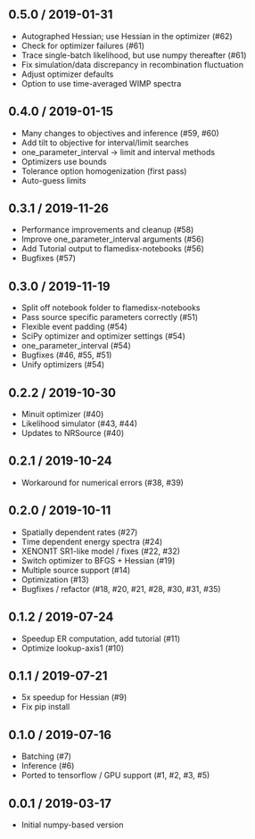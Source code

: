 0.5.0 / 2019-01-31
------------------
- Autographed Hessian; use Hessian in the optimizer (#62)
- Check for optimizer failures (#61) 
- Trace single-batch likelihood, but use numpy thereafter (#61)
- Fix simulation/data discrepancy in recombination fluctuation
- Adjust optimizer defaults
- Option to use time-averaged WIMP spectra

0.4.0 / 2019-01-15
-------------------
- Many changes to objectives and inference (#59, #60)
- Add tilt to objective for interval/limit searches
- one_parameter_interval -> limit and interval methods
- Optimizers use bounds
- Tolerance option homogenization (first pass)
- Auto-guess limits

0.3.1 / 2019-11-26
------------------
- Performance improvements and cleanup (#58)
- Improve one_parameter_interval arguments (#56)
- Add Tutorial output to flamedisx-notebooks (#56)
- Bugfixes (#57)

0.3.0 / 2019-11-19
------------------
- Split off notebook folder to flamedisx-notebooks
- Pass source specific parameters correctly (#51)
- Flexible event padding (#54)
- SciPy optimizer and optimizer settings (#54)
- one_parameter_interval (#54)
- Bugfixes (#46, #55, #51)
- Unify optimizers (#54)

0.2.2 / 2019-10-30
------------------
- Minuit optimizer (#40)
- Likelihood simulator (#43, #44)
- Updates to NRSource (#40)

0.2.1 / 2019-10-24
------------------
- Workaround for numerical errors (#38, #39)

0.2.0 / 2019-10-11
------------------
- Spatially dependent rates (#27)
- Time dependent energy spectra (#24)
- XENON1T SR1-like model / fixes (#22, #32)
- Switch optimizer to BFGS + Hessian (#19)
- Multiple source support (#14)
- Optimization (#13)
- Bugfixes / refactor (#18, #20, #21, #28, #30, #31, #35)

0.1.2 / 2019-07-24
-------------------
- Speedup ER computation, add tutorial (#11)
- Optimize lookup-axis1 (#10)

0.1.1 / 2019-07-21
-------------------
- 5x speedup for Hessian (#9)
- Fix pip install

0.1.0 / 2019-07-16
-------------------
- Batching (#7)
- Inference (#6)
- Ported to tensorflow / GPU support (#1, #2, #3, #5)

0.0.1 / 2019-03-17
------------------
- Initial numpy-based version
